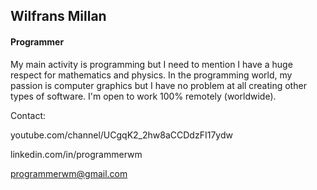 <h2>Wilfrans Millan</h2>
<h4>Programmer</h4>
<p></p>
My main activity is programming but I need to mention I have a huge respect for mathematics and physics. In the programming world, my passion is computer graphics but I have no problem at all creating other types of software. I'm open to work 100% remotely (worldwide).
<p></p>
Contact:<p>
  
youtube.com/channel/UCgqK2_2hw8aCCDdzFI17ydw 

linkedin.com/in/programmerwm

programmerwm@gmail.com
